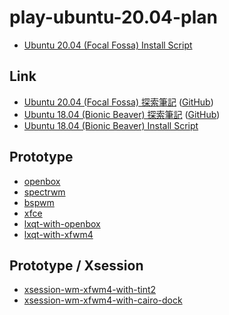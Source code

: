 
# play-ubuntu-20.04-plan

* [Ubuntu 20.04 (Focal Fossa) Install Script](https://github.com/samwhelp/play-ubuntu-20.04-plan)

## Link

* [Ubuntu 20.04 (Focal Fossa) 探索筆記](https://samwhelp.github.io/note-ubuntu-20.04/) ([GitHub](https://github.com/samwhelp/note-ubuntu-20.04))
* [Ubuntu 18.04 (Bionic Beaver) 探索筆記](https://samwhelp.github.io/note-ubuntu-18.04/) ([GitHub](https://github.com/samwhelp/note-ubuntu-18.04))
* [Ubuntu 18.04 (Bionic Beaver) Install Script](https://github.com/samwhelp/play-ubuntu-18.04-plan)


## Prototype

* [openbox](prototype/openbox)
* [spectrwm](prototype/spectrwm)
* [bspwm](prototype/bspwm)
* [xfce](prototype/xfce)
* [lxqt-with-openbox](prototype/lxqt-with-openbox)
* [lxqt-with-xfwm4](prototype/lxqt-with-xfwm4)


## Prototype / Xsession

* [xsession-wm-xfwm4-with-tint2](prototype-xsession/xsession-wm-xfwm4/xsession-wm-xfwm4-with-tint2)
* [xsession-wm-xfwm4-with-cairo-dock](prototype-xsession/xsession-wm-xfwm4/xsession-wm-xfwm4-with-cairo-dock)
